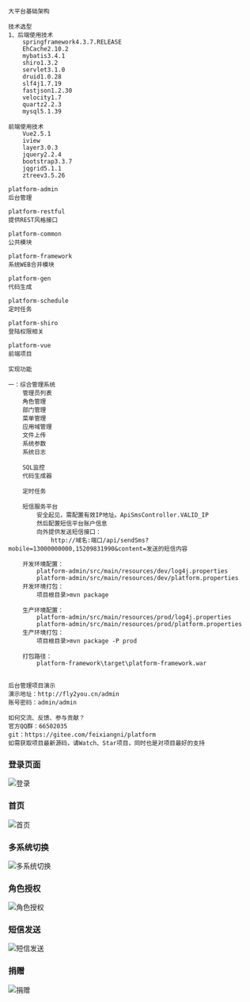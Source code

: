     大平台基础架构

    技术选型
    1、后端使用技术
        springframework4.3.7.RELEASE
        EhCache2.10.2
        mybatis3.4.1
        shiro1.3.2
        servlet3.1.0
        druid1.0.28
        slf4j1.7.19
        fastjson1.2.30
        velocity1.7
        quartz2.2.3
        mysql5.1.39
        
    前端使用技术
        Vue2.5.1
        iview
        layer3.0.3
        jquery2.2.4
        bootstrap3.3.7
        jqgrid5.1.1
        ztreev3.5.26

    platform-admin 
    后台管理

    platform-restful 
    提供REST风格接口

    platform-common 
    公共模块

    platform-framework 
    系统WEB合并模块
    
    platform-gen 
    代码生成

    platform-schedule 
    定时任务

    platform-shiro 
    登陆权限相关
    
    platform-vue 
    前端项目

    实现功能

    一：综合管理系统
        管理员列表
        角色管理
        部门管理
        菜单管理
        应用域管理
        文件上传
        系统参数
        系统日志
        
        SQL监控
        代码生成器
        
        定时任务
        
        短信服务平台
            安全起见，需配置有效IP地址。ApiSmsController.VALID_IP
            然后配置短信平台账户信息
		    向外提供发送短信接口：
		        http://域名:端口/api/sendSms?mobile=13000000000,15209831990&content=发送的短信内容
		
		开发环境配置：
			platform-admin/src/main/resources/dev/log4j.properties
			platform-admin/src/main/resources/dev/platform.properties
		开发环境打包：
			项目根目录>mvn package
		
		生产环境配置：
			platform-admin/src/main/resources/prod/log4j.properties
			platform-admin/src/main/resources/prod/platform.properties
		生产环境打包：
			项目根目录>mvn package -P prod
		
		打包路径：
			platform-framework\target\platform-framework.war
		
		
    后台管理项目演示
    演示地址：http://fly2you.cn/admin
    账号密码：admin/admin
    
    如何交流、反馈、参与贡献？
    官方QQ群：66502035
    git：https://gitee.com/feixiangni/platform
    如需获取项目最新源码，请Watch、Star项目，同时也是对项目最好的支持

	
### 登录页面
![](http://7xqbwh.dl1.z0.glb.clouddn.com/20171212/21131417147fdb.png "登录")
### 首页
![](http://7xqbwh.dl1.z0.glb.clouddn.com/20171124/0040351224717d.png "首页")
### 多系统切换
![](http://7xqbwh.dl1.z0.glb.clouddn.com/20171124/00384448918539.png "多系统切换")
### 角色授权
![](http://7xqbwh.dl1.z0.glb.clouddn.com/20171124/0040593234231c.png "角色授权")
### 短信发送
![](http://7xqbwh.dl1.z0.glb.clouddn.com/20180208/15333527921893.png "短信发送")
### 捐赠
![](http://7xqbwh.dl1.z0.glb.clouddn.com/20171124/0041155051171d.png "捐赠")